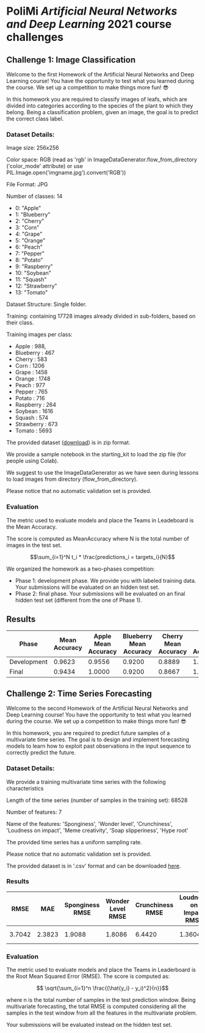 # PoliMi ***Artificial Neural Networks and Deep Learning*** 2021 course challenges

## Challenge 1: Image Classification

Welcome to the first Homework of the Artificial Neural Networks and Deep Learning course! You have the opportunity to test what you learned during the course. We set up a competition to make things more fun! 😎

In this homework you are required to classify images of leafs, which are divided into categories according to the species of the plant to which they belong. Being a classification problem, given an image, the goal is to predict the correct class label.

### Dataset Details:
Image size: 256x256

Color space: RGB (read as 'rgb' in ImageDataGenerator.flow_from_directory ('color_mode' attribute) or use PIL.Image.open('imgname.jpg').convert('RGB'))

File Format: JPG

Number of classes: 14
- 0: "Apple"
- 1: "Blueberry"
- 2: "Cherry"
- 3: "Corn"
- 4: "Grape"
- 5: "Orange"
- 6: "Peach"
- 7: "Pepper"
- 8: "Potato"
- 9: "Raspberry"
- 10: "Soybean"
- 11: "Squash"
- 12: "Strawberry"
- 13: "Tomato"

Dataset Structure: Single folder.

Training: containing 17728 images already divided in sub-folders, based on their class.

Training images per class:
- Apple : 988, 
- Blueberry : 467
- Cherry : 583
- Corn : 1206
- Grape : 1458
- Orange : 1748
- Peach : 977
- Pepper : 765
- Potato : 716
- Raspberry : 264
- Soybean : 1616
- Squash : 574
- Strawberry : 673
- Tomato : 5693

The provided dataset ([download](https://drive.google.com/file/d/11iZ3AZ1OrUU4TimBlFVneV0e7-_HrWgu/view?usp=sharing)) is in zip format. 

We provide a sample notebook in the starting_kit to load the zip file (for people using Colab).

We suggest to use the ImageDataGenerator as we have seen during lessons to load images from directory (flow_from_directory).

Please notice that no automatic validation set is provided.

### Evaluation
The metric used to evaluate models and place the Teams in Leadeboard is the Mean Accuracy. 

The score is computed as MeanAccuracy where N is the total number of images in the test set.

$$\sum_{i=1}^N t_i * \frac{predictions_i = targets_i}{N}$$

We organized the homework as a two-phases competition:

- Phase 1: development phase. We provide you with labeled training data. Your submissions will be evaluated on an hidden test set. 
- Phase 2: final phase. Your submissions will be evaluated on an final hidden test set (different from the one of Phase 1).


## Results
 Phase| Mean Accuracy| Apple Mean Accuracy| Blueberry Mean Accuracy| Cherry Mean Accuracy| Corn Mean Accuracy| Grape Mean Accuracy| Orange Mean Accuracy| Peach Mean Accuracy| Pepper Mean Accuracy| Potato Mean Accuracy| Raspberry Mean Accuracy| Soybean Mean Accuracy| Squash Mean Accuracy| Strawberry Mean Accuracy| Tomato Mean Accuracy| Healthy Mean Accuracy| Unhealthy Mean Accuracy| Wild Mean Accuracy|
|-|-|-|-|-|-|-|-|-|-|-|-|-|-|-|-|-|-|-|
Development| 0.9623 | 0.9556 | 0.9200 | 0.8889 | 1.0000 | 0.9778 | 0.9600 | 1.0000 | 0.9556 | 0.9778 | 1.0000 | 0.9200 | 0.9200 | 0.9778 | 0.9778 | 0.9964 | 1.0000 | 0.7286 |
Final| 0.9434 | 1.0000 | 0.9200 | 0.8667 | 1.0000 | 1.0000 | 0.8800 | 0.9333 | 0.9556 | 0.9333 | 1.0000 | 0.8000 | 0.8400 | 0.9556 | 1.0000 | 0.9893 | 0.9889 | 0.6429 |

## Challenge 2: Time Series Forecasting

Welcome to the second Homework of the Artificial Neural Networks and Deep Learning course! You have the opportunity to test what you learned during the course. We set up a competition to make things more fun! 😎

In this homework, you are required to predict future samples of a multivariate time series. The goal is to design and implement forecasting models to learn how to exploit past observations in the input sequence to correctly predict the future. 


### Dataset Details:
We provide a training multivariate time series with the following characteristics

Length of the time series (number of samples in the training set):  68528

Number of features: 7

Name of the features: 'Sponginess', 'Wonder level', 'Crunchiness', 'Loudness on impact', 'Meme creativity', 'Soap slipperiness', 'Hype root'

The provided time series has a uniform sampling rate.

Please notice that no automatic validation set is provided.

The provided dataset is in '.csv' format and can be downloaded [here](https://drive.google.com/drive/folders/14YIaBj7Hm9wjqc8notvB0gW4V8PHO8mR?usp=sharing).

### Results
 RMSE  | MAE  | Sponginess RMSE  | Wonder Level RMSE | Crunchiness RMSE | Loudness on Impact RMSE | Meme Creativity RMSE | Soap Slipperiness RMSE | Hype Root RMSE | First Quarter RMSE | Second Quarter RMSE | Third Quarter RMSE | Fourth Quarter RMSE |
 |-|-|-|-|-|-|-|-|-|-|-|-|-|
 3.7042 | 2.3823  | 1.9088  | 1.8086  | 6.4420  | 1.3604  | 0.7890  | 2.6788 | 6.1630 | 3.7786  | 3.5216  | 3.8056  | not used  | 
 
 ### Evaluation
 The metric used to evaluate models and place the Teams in Leaderboard is the Root Mean Squared Error (RMSE). The score is computed as:

$$ \sqrt{\sum_{i=1}^n \frac{(\hat{y_i} - y_i)^2}{n}}$$

where n is the total number of samples in the test prediction window. Being multivariate forecasting, the total RMSE is computed considering all the samples in the test window from all the features in the multivariate problem.

Your submissions will be evaluated instead on the hidden test set.
